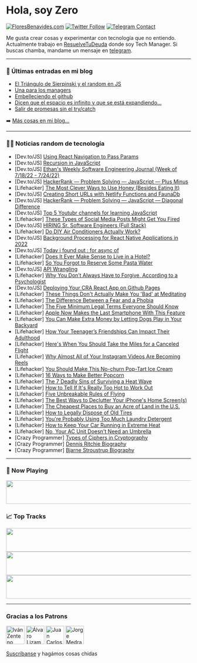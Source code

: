 # Hola, soy Zero

[![FloresBenavides.com](https://img.shields.io/website?down_message=oops&label=MiBlog&style=for-the-badge&up_message=online&url=https%3A%2F%2Ffloresbenavides.com)](https://floresbenavides.com) [![Twitter Follow](https://img.shields.io/twitter/follow/ZeroDragon?color=%231DA1F2&label=Follow&logo=twitter&logoColor=ffffff&style=for-the-badge)](https://twitter.com/zerodragon) [![Telegram Contact](https://img.shields.io/badge/escr%C3%ADbeme-ZeroDragon-%2326A5E4?style=for-the-badge&logo=telegram)](https://t.me/zerodragon)

Me gusta crear cosas y experimentar con tecnología que no entiendo.
Actualmente trabajo en [ResuelveTuDeuda](http://github.com/resuelve) donde soy Tech Manager.
Si buscas chamba, mandame un mensaje en [telegram](https://t.me/zerodragon).

---

### 📕 Últimas entradas en mi blog
<!-- BLOG-POST-LIST:START -->
- [El Triángulo de Sierpinski y el random en JS](https://floresbenavides.com/el-triangulo-de-sierpinski-y-el-random-en-js/)
- [Una para los managers](https://floresbenavides.com/una-para-los-managers/)
- [Embelleciendo el github](https://floresbenavides.com/embelleciendo-el-github/)
- [Dicen que el espacio es infinito y que se está expandiendo…](https://floresbenavides.com/dicen-que-el-espacio-es-infinito-y-que-se-esta-expandiendo/)
- [Salir de promesas sin el try/catch](https://floresbenavides.com/salir-de-promesas-sin-el-try-catch/)
<!-- BLOG-POST-LIST:END -->

➡️ [Más cosas en mi blog...](https://floresbenavides.com)

---

### 👨‍💻 Noticias random de tecnología
<!-- TECH-POSTS:START -->
- [Dev.to/JS] [Using React Navigation to Pass Params](https://dev.to/theadultnoble_6/using-react-navigation-to-pass-params-n0f)
- [Dev.to/JS] [Recursion in JavaScript](https://dev.to/anasnmu/recursion-in-javascript-205n)
- [Dev.to/JS] [Ethan&#39;s Weekly Software Engineering Journal &lpar;Week of 7/18/22 - 7/24/22&rpar;](https://dev.to/nycdevethan/ethans-weekly-software-engineering-journal-week-of-71822-72422-360i)
- [Dev.to/JS] [HackerRank — Problem Solving — JavaScript — Plus Minus](https://dev.to/abusalehfaysal/hackerrank-problem-solving-javascript-plus-minus-16m4)
- [Lifehacker] [The Most Clever Ways to Use Honey &lpar;Besides Eating It&rpar;](https://lifehacker.com/the-most-clever-ways-to-use-honey-besides-eating-it-1849329120)
- [Dev.to/JS] [Creating Short URLs with Netlify Functions and FaunaDb](https://dev.to/michaeljolley/creating-short-urls-with-netlify-functions-and-faunadb-4bca)
- [Dev.to/JS] [HackerRank — Problem Solving — JavaScript — Diagonal Difference](https://dev.to/abusalehfaysal/hackerrank-problem-solving-javascript-diagonal-difference-2e35)
- [Dev.to/JS] [Top 5 Youtubr channels for learning JavaScript](https://dev.to/lodstare/top-5-youtubr-channels-for-learning-javascript-2lna)
- [Lifehacker] [These Types of Social Media Posts Might Get You Fired](https://lifehacker.com/these-types-of-social-media-posts-might-get-you-fired-1849328785)
- [Dev.to/JS] [HIRING Sr. Software Engineers &lpar;Full Stack&rpar;](https://dev.to/technicalrecruiterfrommarz/hiring-sr-software-engineers-full-stack-17h1)
- [Lifehacker] [Do DIY Air Conditioners Actually Work?](https://lifehacker.com/do-diy-air-conditioners-actually-work-1849327468)
- [Dev.to/JS] [Background Processing for React Native Applications in 2022](https://dev.to/christophertdoc/background-processing-for-react-native-applications-in-2022-340g)
- [Dev.to/JS] [Today i found out : for async of](https://dev.to/tigawanna/today-i-found-out-for-async-of-4abe)
- [Lifehacker] [Does It Ever Make Sense to Live in a Hotel?](https://lifehacker.com/does-it-ever-make-sense-to-live-in-a-hotel-1849326755)
- [Lifehacker] [So You Forgot to Reserve Some Pasta Water](https://lifehacker.com/so-you-forgot-to-reserve-some-pasta-water-1849327454)
- [Dev.to/JS] [API Wrangling](https://dev.to/ahmaud/api-wrangling-jjb)
- [Lifehacker] [Why You Don’t Always Have to Forgive, According to a Psychologist](https://lifehacker.com/why-you-don-t-always-have-to-forgive-according-to-a-ps-1849327432)
- [Dev.to/JS] [Deploying Your CRA React App on Github Pages](https://dev.to/kathryngrayson/deploying-your-cra-react-app-on-github-pages-2614)
- [Lifehacker] [These Things Don&#39;t Actually Make You &#39;Bad&#39; at Meditating](https://lifehacker.com/these-things-dont-actually-make-you-bad-at-meditating-1849327687)
- [Lifehacker] [The Difference Between a Fear and a Phobia](https://lifehacker.com/the-difference-between-a-fear-and-a-phobia-1849327521)
- [Lifehacker] [The Five Minimum Legal Terms Everyone Should Know](https://lifehacker.com/the-five-minimum-legal-terms-everyone-should-know-1849327250)
- [Lifehacker] [Apple Now Makes the Last Smartphone With This Feature](https://lifehacker.com/apple-now-makes-the-last-smartphone-with-this-feature-1849326967)
- [Lifehacker] [You Can Make Extra Money by Letting Dogs Play in Your Backyard](https://lifehacker.com/you-can-make-extra-money-by-letting-dogs-play-in-your-b-1849327367)
- [Lifehacker] [How Your Teenager’s Friendships Can Impact Their Adulthood](https://lifehacker.com/how-your-teenager-s-friendships-can-impact-their-adulth-1849326001)
- [Lifehacker] [Here&#39;s When You Should Take the Miles for a Canceled Flight](https://lifehacker.com/heres-when-you-should-take-the-miles-for-a-canceled-fli-1849320211)
- [Lifehacker] [Why Almost All of Your Instagram Videos Are Becoming Reels](https://lifehacker.com/why-almost-all-of-your-instagram-videos-are-becoming-re-1849320924)
- [Lifehacker] [You Should Make This No-churn Pop-Tart Ice Cream](https://lifehacker.com/you-should-make-this-no-churn-pop-tart-ice-cream-1849321735)
- [Lifehacker] [16 Ways to Make Better Popcorn](https://lifehacker.com/16-ways-to-make-better-popcorn-1849316719)
- [Lifehacker] [The 7 Deadly Sins of Surviving a Heat Wave](https://lifehacker.com/the-7-deadly-sins-of-surviving-a-heat-wave-1849320136)
- [Lifehacker] [How to Tell If It&#39;s Really Too Hot to Work Out](https://lifehacker.com/how-to-tell-if-its-really-too-hot-to-work-out-1849321398)
- [Lifehacker] [Five Unbreakable Rules of Flying](https://lifehacker.com/five-unbreakable-rules-of-flying-1849320409)
- [Lifehacker] [The Best Ways to Declutter Your iPhone&#39;s Home Screen&lpar;s&rpar;](https://lifehacker.com/the-best-ways-to-declutter-your-iphones-home-screen-s-1849319576)
- [Lifehacker] [The Cheapest Places to Buy an Acre of Land in the U.S.](https://lifehacker.com/the-cheapest-places-to-buy-an-acre-of-land-in-the-u-s-1849199586)
- [Lifehacker] [How to Legally Dispose of Old Tires](https://lifehacker.com/how-to-legally-dispose-of-old-tires-1849199642)
- [Lifehacker] [You&#39;re Probably Using Too Much Laundry Detergent](https://lifehacker.com/youre-probably-using-too-much-laundry-detergent-1849199657)
- [Lifehacker] [How to Keep Your Car Running in Extreme Heat](https://lifehacker.com/how-to-keep-your-car-running-in-extreme-heat-1849214753)
- [Lifehacker] [No, Your AC Unit Doesn&#39;t Need an Umbrella](https://lifehacker.com/no-your-ac-unit-doesnt-need-an-umbrella-1849199566)
- [Crazy Programmer] [Types of Ciphers in Cryptography](https://www.thecrazyprogrammer.com/2022/07/types-of-ciphers-in-cryptography.html)
- [Crazy Programmer] [Dennis Ritchie Biography](https://www.thecrazyprogrammer.com/2022/07/dennis-ritchie-biography.html)
- [Crazy Programmer] [Bjarne Stroustrup Biography](https://www.thecrazyprogrammer.com/2022/07/bjarne-stroustrup-biography.html)<!-- TECH-POSTS:END -->

---

### 🎵 Now Playing
<a href="https://spotify-now-playing-dun.vercel.app/now-playing?open"><img src="https://spotify-now-playing-dun.vercel.app/now-playing" width="540" height="64"></a>

### 📈 Top Tracks
<a href="https://spotify-now-playing-dun.vercel.app/top-tracks?i=1&open"><img src="https://spotify-now-playing-dun.vercel.app/top-tracks?i=1" width="540" height="64"></a>
<a href="https://spotify-now-playing-dun.vercel.app/top-tracks?i=2&open"><img src="https://spotify-now-playing-dun.vercel.app/top-tracks?i=2" width="540" height="64"></a>
<a href="https://spotify-now-playing-dun.vercel.app/top-tracks?i=3&open"><img src="https://spotify-now-playing-dun.vercel.app/top-tracks?i=3" width="540" height="64"></a>

---

### Gracias a los Patrons
[<img src="https://avatars.githubusercontent.com/u/243380?v=4" alt="Iván Zenteno" width="50px">](https://github.com/k001) [<img src="https://avatars.githubusercontent.com/u/19955639?v=4" alt="Álvaro Lizama" width="50px">](https://github.com/alvarolizama) [<img src="https://avatars.githubusercontent.com/u/2718753?v=4" alt="Juan Carlos Ruiz" width="50px">](https://github.com/JuanCrg90) [<img src="https://avatars.githubusercontent.com/u/37025?v=4" alt="Jorge Medrano" width="50px">](https://github.com/h1pp1e) 

[Suscríbanse](https://www.patreon.com/zerodragon) y hagámos cosas chidas
